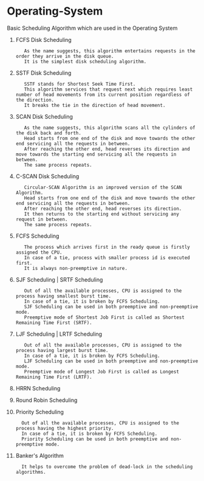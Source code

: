 # Operating-System
Basic Scheduling Algorithm which are used in the Operating System


1. FCFS Disk Scheduling

          As the name suggests, this algorithm entertains requests in the order they arrive in the disk queue.
          It is the simplest disk scheduling algorithm.
          
2. SSTF Disk Scheduling

          SSTF stands for Shortest Seek Time First.
          This algorithm services that request next which requires least number of head movements from its current position regardless of the direction.
          It breaks the tie in the direction of head movement.
          
3. SCAN Disk Scheduling 

          As the name suggests, this algorithm scans all the cylinders of the disk back and forth.
          Head starts from one end of the disk and move towards the other end servicing all the requests in between.
          After reaching the other end, head reverses its direction and move towards the starting end servicing all the requests in between.
          The same process repeats.
          
4. C-SCAN Disk Scheduling 

          Circular-SCAN Algorithm is an improved version of the SCAN Algorithm.
          Head starts from one end of the disk and move towards the other end servicing all the requests in between.
          After reaching the other end, head reverses its direction.
          It then returns to the starting end without servicing any request in between.
          The same process repeats.
          
5. FCFS Scheduling

          The process which arrives first in the ready queue is firstly assigned the CPU.
          In case of a tie, process with smaller process id is executed first.
          It is always non-preemptive in nature.
          
6. SJF Scheduling | SRTF Scheduling

          Out of all the available processes, CPU is assigned to the process having smallest burst time.
          In case of a tie, it is broken by FCFS Scheduling.
          SJF Scheduling can be used in both preemptive and non-preemptive mode.
          Preemptive mode of Shortest Job First is called as Shortest Remaining Time First (SRTF).
          
7. LJF Scheduling | LRTF Scheduling

          Out of all the available processes, CPU is assigned to the process having largest burst time.
          In case of a tie, it is broken by FCFS Scheduling.
          LJF Scheduling can be used in both preemptive and non-preemptive mode.
          Preemptive mode of Longest Job First is called as Longest Remaining Time First (LRTF).
          
8. HRRN Scheduling
9. Round Robin Scheduling
10. Priority Scheduling

          Out of all the available processes, CPU is assigned to the process having the highest priority.
          In case of a tie, it is broken by FCFS Scheduling.
          Priority Scheduling can be used in both preemptive and non-preemptive mode.

11. Banker's Algorithm

          It helps to overcome the problem of dead-lock in the scheduling algorithms.
